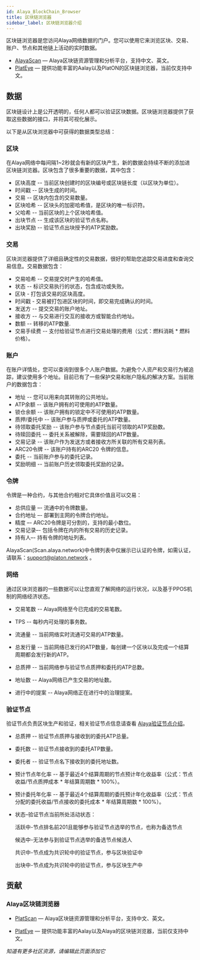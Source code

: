 ```yaml
---
id: Alaya_BlockChain_Browser
title: 区块链浏览器
sidebar_label: 区块链浏览器介绍
---
```



区块链浏览器是您访问Alaya网络数据的门户。您可以使用它来浏览区块、交易、账户、节点和其他链上活动的实时数据。

- [AlayaScan](https://scan.alaya.network) — Alaya区块链资源管理和分析平台，支持中文、英文。
- [PlatEye](https://alayascan.com/) — 提供功能丰富的Aalay以及PlatON的区块链浏览器，当前仅支持中文。



## 数据

区块链设计上是公开透明的，任何人都可以验证区块数据。区块链浏览器提供了获取这些数据的接口，并将其可视化展示。

以下是从区块浏览器中可获得的数据类型总结：



### 区块

在Alaya网络中每间隔1~2秒就会有新的区块产生，新的数据会持续不断的添加进区块链浏览器。区块包含了很多重要的数据，其中包含：

- 区块高度 -- 当前区块创建时的区块编号或区块链长度（以区块为单位）。
- 时间戳 -- 区块生成的时间。
- 交易 -- 区块内包含的交易数量。
- 区块哈希 -- 区块头的加密哈希值，是区块的唯一标识符。
- 父哈希 -- 当前区块的上个区块哈希值。
- 出块节点 -- 生成该区块的验证节点名称。
- 出块奖励 -- 验证节点出块授予的ATP奖励数。



### 交易

区块浏览器提供了详细且确定性的交易数据，很好的帮助您追踪交易进度和查询交易信息。交易数据包含：

- 交易哈希 -- 交易提交时产生的哈希值。
- 状态 -- 标识交易执行的状态，包含成功或失败。
- 区块 - 打包该交易的区块高度。
- 时间戳 - 交易被打包进区块的时间，即交易完成确认的时间。
- 发送方 -- 提交交易的账户地址。
- 接收方 -- 与交易进行交互的接收方或智能合约地址。
- 数额 -- 转移的ATP数量.
- 交易手续费 -- 支付给验证节点进行交易处理的费用（公式：燃料消耗 * 燃料价格）。



### 账户

在账户详情处，您可以查询到很多个人账户数据。为避免个人资产和交易行为被追踪，建议使用多个地址。目前已有了一些保护交易和账户隐私的解决方案。当前账户的数据包含：

- 地址 -- 您可以用来向其转账的公共地址。
- ATP余额 -- 该账户拥有的可使用的ATP数量。
- 锁仓余额 -- 该账户拥有的锁定中不可使用的ATP数量。
- 质押/委托中 -- 该账户参与质押或委托的ATP数量。
- 待领取委托奖励 -- 该账户参与节点委托当前可领取的ATP奖励数。
- 待赎回委托 -- 委托关系被解除，需要赎回的ATP数量。
- 交易记录 -- 该账户作为发送方或者接收方所关联的所有交易列表。
- ARC20令牌 --  该账户持有的ARC20 令牌的信息。
- 委托 -- 当前账户参与的委托记录。
- 奖励明细 -- 当前账户历史领取委托奖励的记录。



### 令牌

令牌是一种合约，与其他合约相对它具体价值且可以交易：

- 总供应量 –- 流通中的令牌数量。
- 合约地址 –- 部署到主网的令牌合约地址。
- 精度 –-  ARC20令牌是可分割的，支持的最小数位。
- 交易记录–- 包括令牌在内的所有交易的历史记录。
- 持有人–- 持有令牌的地址列表。

AlayaScan(Scan.alaya.network)中令牌列表中仅展示已认证的令牌，如需认证，请联系：support@platon.network 。



### 网络

通过区块浏览器的一些数据可以让您直观了解网络的运行状况，以及基于PPOS机制的网络经济状态。

- 交易笔数 -- Alaya网络至今已完成的交易笔数。

- TPS -- 每秒内可处理的事务数。

- 流通量 -- 当前网络实时流通可交易的ATP数量。

- 总发行量 -- 当前网络已发行的ATP数量，每创建一个区块以及完成一个结算周期都会发行新的ATP。

- 总质押 -- 当前网络参与验证节点质押和委托的ATP总数。

- 地址数 -- Alaya网络已产生交易的地址数。

- 进行中的提案 -- Alaya网络正在进行中的治理提案。

  

### 验证节点

验证节点负责区块生产和验证，相关验证节点信息请查看 [Alaya验证节点介绍](/alaya-devdocs/zh-CN/Alaya_Validation_Introduce)。

- 总质押 -- 验证节点质押与接收到的委托ATP总量。

- 委托数 -- 验证节点接收到的委托ATP数量。

- 委托者 -- 验证节点名下接收到的委托地址数。

- 预计节点年化率 -- 基于最近4个结算周期的节点预计年化收益率（公式：节点收益/节点质押成本 * 年结算周期数 * 100%）。

- 预计委托年化率 -- 基于最近4个结算周期的委托预计年化收益率（公式：节点分配的委托收益/节点接收的委托成本 * 年结算周期数 * 100%）。

- 状态–验证节点当前所处活动状态：

  活跃中-节点排名前201且能够参与验证节点选举的节点，也称为备选节点

  候选中-无法参与到验证节点选举的备选节点候选人

  共识中-节点成为共识轮中的验证节点，参与区块验证中

  出块中-节点成为共识轮中的验证节点，参与区块生产中



## 贡献



### **Alaya区块链浏览器**

- [PlatScan](https://scan.Alaya.network) — Alaya区块链资源管理和分析平台，支持中文、英文。

- [PlatEye](https://alayascan.com/) — 提供功能丰富的Aalay以及Alaya的区块链浏览器，当前仅支持中文。

*知道有更多社区资源，请编辑此页面添加它*

